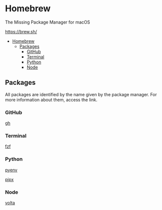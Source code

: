 # Homebrew

The Missing Package Manager for macOS

https://brew.sh/

- [Homebrew](#homebrew)
  - [Packages](#packages)
    - [GitHub](#github)
    - [Terminal](#terminal)
    - [Python](#python)
    - [Node](#node)

## Packages

All packages are identified by the name given by the package manager. For more information about them, access the link.

### GitHub

[gh](https://cli.github.com/)

### Terminal

[fzf](https://github.com/junegunn/fzf?tab=readme-ov-file#using-homebrew)

### Python

[pyenv](https://github.com/pyenv/pyenv)

[pipx](https://github.com/pypa/pipx)

### Node

[volta](https://github.com/volta-cli/volta)